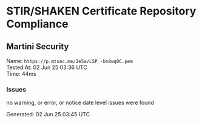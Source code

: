 # STIR/SHAKEN Certificate Repository Compliance

## Martini Security

Name: `https://p.mtsec.me/2e5a/LSP_-bn8wqOC.pem`\
Tested At: 02 Jun 25 03:36 UTC\
Time: 44ms

### Issues

no warning, or error, or notice date level issues were found

Generated: 02 Jun 25 03:45 UTC